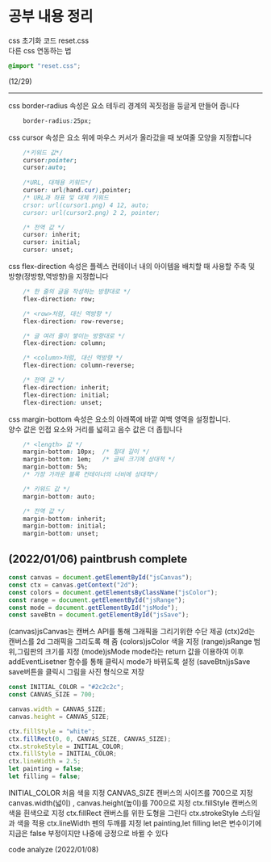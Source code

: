 # 공부 내용 정리

css 초기화 코드 reset.css   
다른 css 연동하는 법
```css
@import "reset.css";
```

(12/29)

---
css 
border-radius 속성은 요소 테두리 경계의 꼭짓점을 둥글게 만들어 줍니다
```css
    border-radius:25px;
```
css
cursor 속성은 요소 위에 마우스 커서가 올라갔을 때 보여줄 모양을 지정합니다
```css
    /*키워드 값*/
    cursor:pointer;
    cursor:auto;
    
    /*URL, 대채용 키워드*/
    cursor: url(hand.cur),pointer;
    /* URL과 좌표 및 대체 키워드
    crsor: url(cursor1.png) 4 12, auto;
    cursor: url(cursor2.png) 2 2, pointer;

    /* 전역 값 */
    cursor: inherit;
    cursor: initial;
    cursor: unset;
```
css
flex-direction 속성은 플렉스 컨테이너 내의 아이템을 배치할 때 사용할
주축 및 방향(정방향,역방향)을 지정합니다
```css
    /* 한 줄의 글을 작성하는 방향대로 */
    flex-direction: row;

    /* <row>처럼, 대신 역방향 */
    flex-direction: row-reverse;

    /* 글 여러 줄이 쌓이는 방향대로 */
    flex-direction: column;

    /* <column>처럼, 대신 역방향 */
    flex-direction: column-reverse;

    /* 전역 값 */
    flex-direction: inherit;
    flex-direction: initial;
    flex-direction: unset;
```

css
margin-bottom 속성은 요소의 아래쪽에 바깥 여백 영역을 설정합니다.   
양수 값은 인접 요소와 거리를 넓히고 음수 값은 더 좁힙니다
```css
    /* <length> 값 */
    margin-bottom: 10px;  /* 절대 길이 */
    margin-bottom: 1em;   /* 글씨 크기에 상대적 */
    margin-bottom: 5%;    
    /* 가장 가까운 블록 컨테이너의 너비에 상대적*/

    /* 키워드 값 */
    margin-bottom: auto;

    /* 전역 값 */
    margin-bottom: inherit;
    margin-bottom: initial;
    margin-bottom: unset;
```

(2022/01/06)
paintbrush complete
---

```js
const canvas = document.getElementById("jsCanvas");
const ctx = canvas.getContext("2d");
const colors = document.getElementsByClassName("jsColor");
const range = document.getElementById("jsRange");
const mode = document.getElementById("jsMode");
const saveBtn = document.getElementById("jsSave");
```
(canvas)jsCanvas는 캔버스 API를 통해 그래픽을 그리기위한 수단 제공
(ctx)2d는 캔버스를 2d 그래픽을 그리도록 해 줌
(colors)jsColor 색을 지정
(range)jsRange  범위,그림판의 크기를 지정
(mode)jsMode mode라는 return 값을 이용하여 이후 addEventLisetner 함수를 통해 클릭시 mode가 바뀌도록 설정
(saveBtn)jsSave save버튼을 클릭시 그림을 사진 형식으로 저장

```js
const INITIAL_COLOR = "#2c2c2c";
const CANVAS_SIZE = 700;

canvas.width = CANVAS_SIZE;
canvas.height = CANVAS_SIZE;

ctx.fillStyle = "white";
ctx.fillRect(0, 0, CANVAS_SIZE, CANVAS_SIZE);
ctx.strokeStyle = INITIAL_COLOR;
ctx.fillStyle = INITIAL_COLOR;
ctx.lineWidth = 2.5;
let painting = false;
let filling = false;
```
INITIAL_COLOR 처음 색을 지정
CANVAS_SIZE 캔버스의 사이즈를 700으로 지정
canvas.width(넓이) , canvas.height(높이)를 700으로 지정
ctx.fillStyle 캔버스의 색을 흰색으로 지정
ctx.fillRect 캔버스를 위한 도형을 그린다
ctx.strokeStyle  스타일과 색을 적용
ctx.lineWidth 펜의 두깨를 지정
let painting,let filling let은 변수이기에 지금은 false 부정이지만 나중에 긍정으로 바뀔 수 있다

code analyze
(2022/01/08)